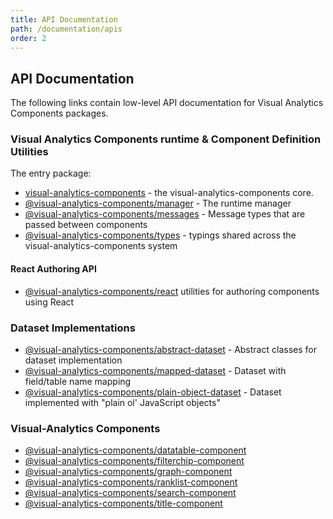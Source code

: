 ```yaml
---
title: API Documentation
path: /documentation/apis
order: 2
---
```


## API Documentation

The following links contain low-level API documentation for Visual Analytics Components packages.

### Visual Analytics Components runtime & Component Definition Utilities

The entry package:

- [visual-analytics-components](/apidocs/vac/) - the visual-analytics-components core.
- [@visual-analytics-components/manager](/apidocs/manager/) - The runtime manager
- [@visual-analytics-components/messages](/apidocs/messages/) - Message types that are passed between components
- [@visual-analytics-components/types](/apidocs/types/) - typings shared across the visual-analytics-components system

#### React Authoring API

- [@visual-analytics-components/react](/apidocs/react/) utilities for authoring components using React

### Dataset Implementations

- [@visual-analytics-components/abstract-dataset](/apidocs/abstract-dataset/) - Abstract classes for dataset implementation
- [@visual-analytics-components/mapped-dataset](/apidocs/mapped-dataset/) - Dataset with field/table name mapping
- [@visual-analytics-components/plain-object-dataset](/apidocs/plain-object-dataset/) - Dataset implemented with "plain ol' JavaScript objects"

### Visual-Analytics Components

- [@visual-analytics-components/datatable-component](/apidocs/datatable-component/)
- [@visual-analytics-components/filterchip-component](/apidocs/filterchip-component/)
- [@visual-analytics-components/graph-component](/apidocs/graph-component/)
- [@visual-analytics-components/ranklist-component](/apidocs/ranklist-component/)
- [@visual-analytics-components/search-component](/apidocs/search-component/)
- [@visual-analytics-components/title-component](/apidocs/title-component/)
